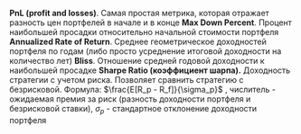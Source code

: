 **PnL (profit and losses)**. Самая простая метрика, которая отражает разность цен портфелей в начале и в конце
**Max Down Percent**. Процент наибольшей просадки относительно начальной стоимости портфеля
**Annualized Rate of Return**. Среднее геометрическое доходностей портфеля по годам (либо просто усреднение итоговой доходности на количество лет)
**Bliss**. Отношение средней годовой доходности к наибольшей просадке
**Sharpe Ratio (коэффициент шарпа).**  Доходность стратегии с учетом риска.  Позволяет сравнить стратегию с безрисковой. Формула: $\frac{E[R_p - R_f]}{\sigma_p}$  , числитель -  ожидаемая премия за риск (разность доходности портфеля и безрисковой ставки), $\sigma_p$ - стандартное отклонение доходности портфеля